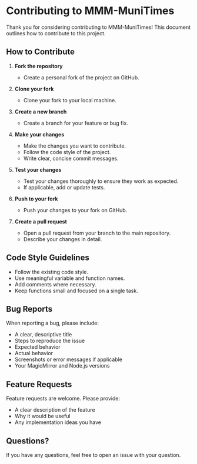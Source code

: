 # Contributing to MMM-MuniTimes

Thank you for considering contributing to MMM-MuniTimes! This document outlines how to contribute to this project.

## How to Contribute

1. **Fork the repository**

   - Create a personal fork of the project on GitHub.

2. **Clone your fork**

   - Clone your fork to your local machine.

3. **Create a new branch**

   - Create a branch for your feature or bug fix.

4. **Make your changes**

   - Make the changes you want to contribute.
   - Follow the code style of the project.
   - Write clear, concise commit messages.

5. **Test your changes**

   - Test your changes thoroughly to ensure they work as expected.
   - If applicable, add or update tests.

6. **Push to your fork**

   - Push your changes to your fork on GitHub.

7. **Create a pull request**
   - Open a pull request from your branch to the main repository.
   - Describe your changes in detail.

## Code Style Guidelines

- Follow the existing code style.
- Use meaningful variable and function names.
- Add comments where necessary.
- Keep functions small and focused on a single task.

## Bug Reports

When reporting a bug, please include:

- A clear, descriptive title
- Steps to reproduce the issue
- Expected behavior
- Actual behavior
- Screenshots or error messages if applicable
- Your MagicMirror and Node.js versions

## Feature Requests

Feature requests are welcome. Please provide:

- A clear description of the feature
- Why it would be useful
- Any implementation ideas you have

## Questions?

If you have any questions, feel free to open an issue with your question.
